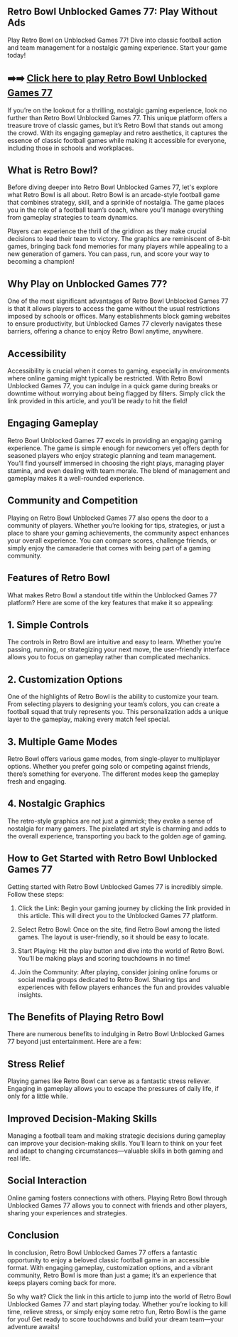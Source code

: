 ## Retro Bowl Unblocked Games 77: Play Without Ads

Play Retro Bowl on Unblocked Games 77! Dive into classic football action and team management for a nostalgic gaming experience. Start your game today!

## ➡️➡️ [Click here to play Retro Bowl Unblocked Games 77](https://naremo.com)

If you’re on the lookout for a thrilling, nostalgic gaming experience, look no further than Retro Bowl Unblocked Games 77. This unique platform offers a treasure trove of classic games, but it’s Retro Bowl that stands out among the crowd. With its engaging gameplay and retro aesthetics, it captures the essence of classic football games while making it accessible for everyone, including those in schools and workplaces.

## What is Retro Bowl?

Before diving deeper into Retro Bowl Unblocked Games 77, let's explore what Retro Bowl is all about. Retro Bowl is an arcade-style football game that combines strategy, skill, and a sprinkle of nostalgia. The game places you in the role of a football team’s coach, where you’ll manage everything from gameplay strategies to team dynamics. 

Players can experience the thrill of the gridiron as they make crucial decisions to lead their team to victory. The graphics are reminiscent of 8-bit games, bringing back fond memories for many players while appealing to a new generation of gamers. You can pass, run, and score your way to becoming a champion!

## Why Play on Unblocked Games 77?

One of the most significant advantages of Retro Bowl Unblocked Games 77 is that it allows players to access the game without the usual restrictions imposed by schools or offices. Many establishments block gaming websites to ensure productivity, but Unblocked Games 77 cleverly navigates these barriers, offering a chance to enjoy Retro Bowl anytime, anywhere.

## Accessibility

Accessibility is crucial when it comes to gaming, especially in environments where online gaming might typically be restricted. With Retro Bowl Unblocked Games 77, you can indulge in a quick game during breaks or downtime without worrying about being flagged by filters. Simply click the link provided in this article, and you’ll be ready to hit the field!

## Engaging Gameplay

Retro Bowl Unblocked Games 77 excels in providing an engaging gaming experience. The game is simple enough for newcomers yet offers depth for seasoned players who enjoy strategic planning and team management. You’ll find yourself immersed in choosing the right plays, managing player stamina, and even dealing with team morale. The blend of management and gameplay makes it a well-rounded experience.

## Community and Competition

Playing on Retro Bowl Unblocked Games 77 also opens the door to a community of players. Whether you’re looking for tips, strategies, or just a place to share your gaming achievements, the community aspect enhances your overall experience. You can compare scores, challenge friends, or simply enjoy the camaraderie that comes with being part of a gaming community.

## Features of Retro Bowl

What makes Retro Bowl a standout title within the Unblocked Games 77 platform? Here are some of the key features that make it so appealing:

## 1. Simple Controls

The controls in Retro Bowl are intuitive and easy to learn. Whether you’re passing, running, or strategizing your next move, the user-friendly interface allows you to focus on gameplay rather than complicated mechanics.

## 2. Customization Options

One of the highlights of Retro Bowl is the ability to customize your team. From selecting players to designing your team’s colors, you can create a football squad that truly represents you. This personalization adds a unique layer to the gameplay, making every match feel special.

## 3. Multiple Game Modes

Retro Bowl offers various game modes, from single-player to multiplayer options. Whether you prefer going solo or competing against friends, there’s something for everyone. The different modes keep the gameplay fresh and engaging.

## 4. Nostalgic Graphics

The retro-style graphics are not just a gimmick; they evoke a sense of nostalgia for many gamers. The pixelated art style is charming and adds to the overall experience, transporting you back to the golden age of gaming.

## How to Get Started with Retro Bowl Unblocked Games 77

Getting started with Retro Bowl Unblocked Games 77 is incredibly simple. Follow these steps:

1. Click the Link: Begin your gaming journey by clicking the link provided in this article. This will direct you to the Unblocked Games 77 platform.
   
2. Select Retro Bowl: Once on the site, find Retro Bowl among the listed games. The layout is user-friendly, so it should be easy to locate.

3. Start Playing: Hit the play button and dive into the world of Retro Bowl. You’ll be making plays and scoring touchdowns in no time!

4. Join the Community: After playing, consider joining online forums or social media groups dedicated to Retro Bowl. Sharing tips and experiences with fellow players enhances the fun and provides valuable insights.

## The Benefits of Playing Retro Bowl

There are numerous benefits to indulging in Retro Bowl Unblocked Games 77 beyond just entertainment. Here are a few:

## Stress Relief

Playing games like Retro Bowl can serve as a fantastic stress reliever. Engaging in gameplay allows you to escape the pressures of daily life, if only for a little while. 

## Improved Decision-Making Skills

Managing a football team and making strategic decisions during gameplay can improve your decision-making skills. You’ll learn to think on your feet and adapt to changing circumstances—valuable skills in both gaming and real life.

## Social Interaction

Online gaming fosters connections with others. Playing Retro Bowl through Unblocked Games 77 allows you to connect with friends and other players, sharing your experiences and strategies.

## Conclusion

In conclusion, Retro Bowl Unblocked Games 77 offers a fantastic opportunity to enjoy a beloved classic football game in an accessible format. With engaging gameplay, customization options, and a vibrant community, Retro Bowl is more than just a game; it’s an experience that keeps players coming back for more.

So why wait? Click the link in this article to jump into the world of Retro Bowl Unblocked Games 77 and start playing today. Whether you’re looking to kill time, relieve stress, or simply enjoy some retro fun, Retro Bowl is the game for you! Get ready to score touchdowns and build your dream team—your adventure awaits!
